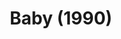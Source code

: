 ---
layout: shows
title: Baby (1990)
poster: 
poster_credit: 
poster_alt:
poster_caption:
category: 
details:
  Theatre: Players by the Sea
cast:
  Ensemble: Michael Lipp
crew:
  Director: Michael Lipp
external_links:
---